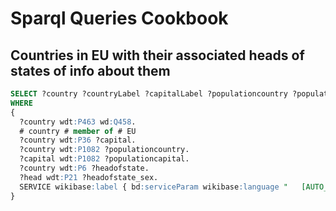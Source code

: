 # Sparql Queries Cookbook

## Countries in EU with their associated heads of states of info about them
```sql
SELECT ?country ?countryLabel ?capitalLabel ?populationcountry ?populationcapital ?headofstate ?headofstateLabel ?headofstate_sexLabel
WHERE 
{
  ?country wdt:P463 wd:Q458.
  # country # member of # EU
  ?country wdt:P36 ?capital.
  ?country wdt:P1082 ?populationcountry.
  ?capital wdt:P1082 ?populationcapital.
  ?country wdt:P6 ?headofstate.
  ?head wdt:P21 ?headofstate_sex.
  SERVICE wikibase:label { bd:serviceParam wikibase:language "   [AUTO_LANGUAGE],en". }
}
```
